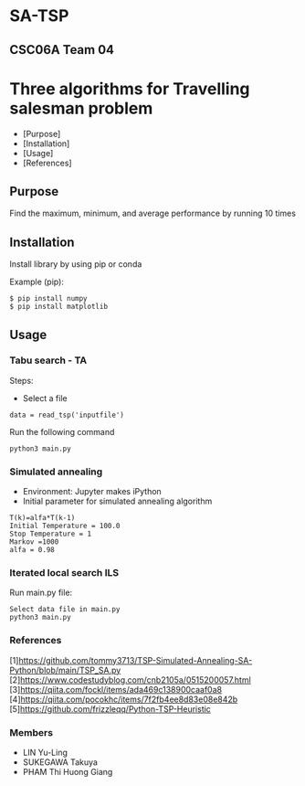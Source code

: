# SA-TSP
## CSC06A Team 04
# Three algorithms for Travelling salesman problem

* [Purpose]
* [Installation] 
* [Usage]
* [References]

## Purpose
Find the maximum, minimum, and average performance by running 10 times

## Installation 
Install library by using pip or conda

Example (pip): 
```
$ pip install numpy
$ pip install matplotlib
```

## Usage 
### Tabu search - TA
Steps:
* Select a file 
```
data = read_tsp('inputfile')
```
Run the following command
```
python3 main.py
```
### Simulated annealing 
* Environment: Jupyter makes iPython
* Initial parameter for simulated annealing algorithm
```
T(k)=alfa*T(k-1)
Initial Temperature = 100.0
Stop Temperature = 1
Markov =1000
alfa = 0.98
```
### Iterated local search ILS 
Run main.py file: 
```
Select data file in main.py
python3 main.py
```

### References

[1]https://github.com/tommy3713/TSP-Simulated-Annealing-SA-Python/blob/main/TSP_SA.py
[2]https://www.codestudyblog.com/cnb2105a/0515200057.html
[3]https://qiita.com/fockl/items/ada469c138900caaf0a8
[4]https://qiita.com/pocokhc/items/7f2fb4ee8d83e08e842b
[5]https://github.com/frizzleqq/Python-TSP-Heuristic

### Members 
* LIN Yu-Ling
* SUKEGAWA Takuya
* PHAM Thi Huong Giang
